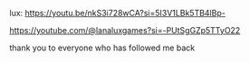 
lux:
https://youtu.be/nkS3i728wCA?si=5I3V1LBk5TB4lBp-

https://youtube.com/@lanaluxgames?si=-PUtSgGZp5TTyO22


thank you to everyone who has followed me back






